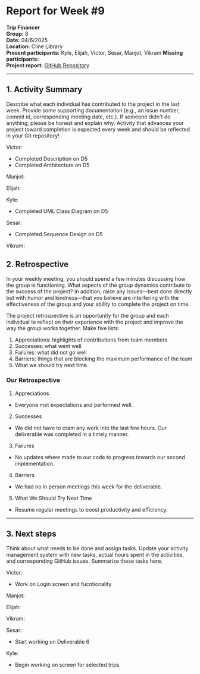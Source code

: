 # Report for Week #9

**Trip Financer**  
**Group:** 8  
**Date:** 04/6/2025  
**Location:** Cline Library  
**Present participants:**   Kyle, Elijah, Victor, Sesar, Manjot, Vikram
**Missing participants:**   
**Project report:** [GitHub Repository](https://github.com/sesartrumpet/cs386-pennypilot.git)  

---

## 1. Activity Summary
Describe what each individual has contributed to the project in the last week.  Provide some supporting documentation (e.g., an issue number, commit id, corresponding meeting date, etc.).  If someone didn't do anything, please be honest and explain why. Activity that advances your project toward completion is expected every week and should be reflected in your Git repository!

Victor:  
- Completed Description on D5
- Completed Architecture on D5


Manjot:   


Elijah:  


Kyle:  
- Completed UML Class Diagram on D5

Sesar:  
- Completed Sequence Design on D5


Vikram:



## 2. Retrospective
In your weekly meeting, you should spend a few minutes discussing how the group is functioning. What aspects of the group dynamics contribute to the success of the project? In addition, raise any issues—best done directly but with humor and kindness—that you believe are interfering with the effectiveness of the group and your ability to complete the project on time.

The project retrospective is an opportunity for the group and each individual to reflect on their experience with the project and improve the way the group works together. Make five lists:

1. Appreciations: highlights of contributions from team members
2. Successes: what went well
3. Failures: what did not go well
4. Barriers: things that are blocking the maximum performance of the team
5. What we should try next time.

### Our Retrospective
1. Appreciations
- Everyone met expectations and performed well.

2. Successes
- We did not have to cram any work into the last few hours. Our deliverable was completed in a timely manner.

3. Failures
- No updates where made to our code to progress towards our second implementation. 

4. Barriers
- We had no in person meetings this week for the deliverable.

5. What We Should Try Next Time
- Resume regular meetings to boost productivity and efficiency.

---

## 3. Next steps
Think about what needs to be done and assign tasks. Update your activity management system with new tasks, actual hours spent in the activities, and corresponding GitHub issues.  Summarize these tasks here.

Victor:  
- Work on Login screen and fucntionality


Manjot:   


Elijah:  


Vikram:  


Sesar:  
- Start working on Deliverable 6

Kyle:  
- Begin working on screen for selected trips


